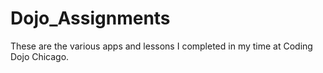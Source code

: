 # Dojo_Assignments

These are the various apps and lessons I completed in my time at Coding Dojo Chicago.
